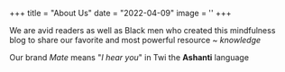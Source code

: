 +++
title = "About Us"
date = "2022-04-09"
image = ''
+++

We are avid readers as well as Black men who created this mindfulness blog to share our favorite and most powerful resource ~ *knowledge*



Our brand *Mate* means "*I hear you*" in Twi the **Ashanti** language
